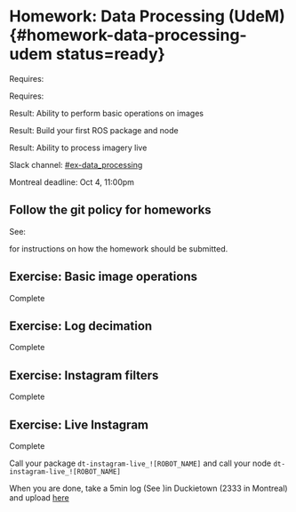# Homework: Data Processing (UdeM) {#homework-data-processing-udem status=ready}

<div class='requirements' markdown='1'>

Requires: [](#checkoff_take_a_log)

Requires: [](#introduction_to_ros)

Result: Ability to perform basic operations on images

Result: Build your first ROS package and node

Result: Ability to process imagery live


</div>

Slack channel: [#ex-data_processing](https://duckietown.slack.com/archives/C7ADTM7GF)

Montreal deadline: Oct 4, 11:00pm

## Follow the git policy for homeworks

See: [](#git-policy-homeworks)

for instructions on how the homework should be submitted.


## Exercise: Basic image operations

Complete [](#exercise-specifications)

## Exercise: Log decimation

Complete [](#exercise-bag-in-out)

## Exercise: Instagram filters

Complete [](#exercise-instagram)

## Exercise: Live Instagram

Complete [](#exercise-instagram-live)

Call your package `dt-instagram-live_![ROBOT_NAME]` and call your node `dt-instagram-live_![ROBOT_NAME]`

When you are done, take a 5min log (See [](#take-a-log))in Duckietown (2333 in Montreal) and upload [here](https://www.dropbox.com/request/0bESmFHuGHGNVBnce3XI)
